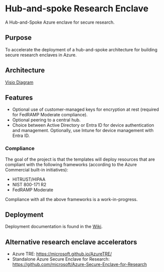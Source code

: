 # Hub-and-spoke Research Enclave

A Hub-and-Spoke Azure enclave for secure research.

## Purpose

To accelerate the deployment of a hub-and-spoke architecture for building secure research enclaves in Azure.

## Architecture

[Visio Diagram](/docs/architecture/Research%20Enclave%20Hub%20and%20Spoke%20diagrams.vsdx)

## Features

- Optional use of customer-managed keys for encryption at rest (required for FedRAMP Moderate compliance).
- Optional peering to a central hub.
- Choice between Active Directory or Entra ID for device authentication and management. Optionally, use Intune for device management with Entra ID.

### Compliance

The goal of the project is that the templates will deploy resources that are compliant with the following frameworks (according to the Azure Commercial built-in initiatives):

- HITRUST/HIPAA
- NIST 800-171 R2
- FedRAMP Moderate

Compliance with all the above frameworks is a work-in-progress.

## Deployment

Deployment documentation is found in the [Wiki](/../../wiki/Deployment).

## Alternative research enclave accelerators

- Azure TRE: <https://microsoft.github.io/AzureTRE/>
- Standalone Azure Secure Enclave for Research: <https://github.com/microsoft/Azure-Secure-Enclave-for-Research>
